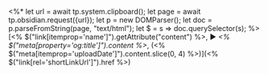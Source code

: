 <%*
let url = await tp.system.clipboard();
let page = await tp.obsidian.request({url});
let p = new DOMParser();
let doc = p.parseFromString(page, "text/html");
let $ = s => doc.querySelector(s);
%>[<%
$("link[itemprop='name']").getAttribute("content") %>, ▶ *<%
$("meta[property='og:title']").content %>*, (<%
$("meta[itemprop='uploadDate']").content.slice(0, 4) %>)](<%
$("link[rel='shortLinkUrl']").href %>)